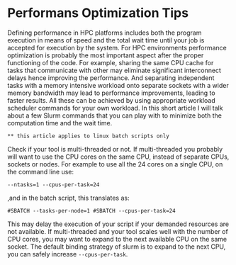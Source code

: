 # Performans Optimization Tips
Defining performance in HPC platforms includes both the program execution in means of speed and the total wait time until your job is accepted for execution by the system.
For HPC environments performance optimization is probably the most important aspect after the proper functioning of the code. For example, sharing the same CPU cache for tasks that communicate with other may eliminate significant interconnect delays hence improving the performance. And separating independent tasks with a memory intensive workload onto separate sockets with a wider memory bandwidth may lead to performance improvements, leading to faster results. All these can be achieved by using appropriate workload scheduler commands for your own workload.
In this short article I will talk about a few Slurm commands that you can play with to minimize both the computation time and the wait time.

`** this article applies to linux batch scripts only`

Check if your tool is multi-threaded or not. If multi-threaded you probably will want to use the CPU cores on the same CPU, instead of separate CPUs, sockets or nodes.
For example to use all the 24 cores on a single CPU, on the command line use:

`--ntasks=1 --cpus-per-task=24`

,and in the batch script, this translates as:

`#SBATCH --tasks-per-node=1
#SBATCH --cpus-per-task=24`

This may delay the execution of your script if your demanded resources are not available. 
If multi-threaded and your tool scales well with the number of CPU cores, you may want to expand to the next available CPU on the same socket.
The default binding strategy of slurm is to expand to the next CPU, you can safely increase `--cpus-per-task`.
